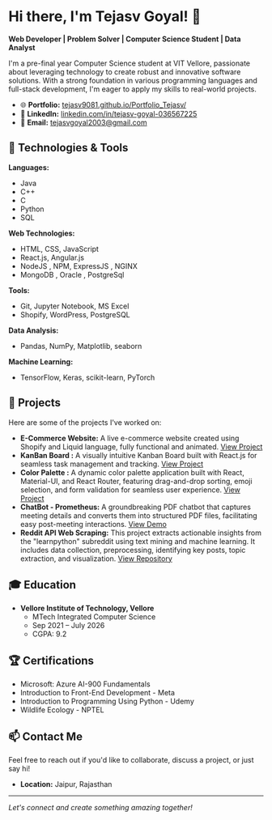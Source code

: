 # Hi there, I'm Tejasv Goyal! 👋

**Web Developer | Problem Solver | Computer Science Student | Data Analyst**

I'm a pre-final year Computer Science student at VIT Vellore, passionate about leveraging technology to create robust and innovative software solutions. With a strong foundation in various programming languages and full-stack development, I'm eager to apply my skills to real-world projects.

- 🌐 **Portfolio:** [tejasv9081.github.io/Portfolio_Tejasv/](https://tejasv9081.github.io/Portfolio_Tejasv/)
- 💼 **LinkedIn:** [linkedin.com/in/tejasv-goyal-036567225](https://www.linkedin.com/in/tejasv-goyal-036567225)
- 📧 **Email:** tejasvgoyal2003@gmail.com

## 🔧 Technologies & Tools

**Languages:**
- Java
- C++
- C
- Python
- SQL

**Web Technologies:**
- HTML, CSS, JavaScript
- React.js, Angular.js
- NodeJS , NPM, ExpressJS , NGINX
- MongoDB , Oracle , PostgreSql

**Tools:**
- Git, Jupyter Notebook, MS Excel 
- Shopify, WordPress, PostgreSQL

**Data Analysis:**
- Pandas, NumPy, Matplotlib, seaborn

**Machine Learning:**
- TensorFlow, Keras, scikit-learn, PyTorch



## 🚀 Projects

Here are some of the projects I've worked on:

- **E-Commerce Website:** A live e-commerce website created using Shopify and Liquid language, fully functional and animated. [View Project](https://swativijaivargie.com)
- **KanBan Board :** A visually intuitive Kanban Board built with React.js for seamless task management and tracking. [View Project](https://kanban-board-react-steel.vercel.app/)
- **Color Palette :** 
A dynamic color palette application built with React, Material-UI, and React Router, featuring drag-and-drop sorting, emoji selection, and form validation for seamless user experience. [View Project](https://5pnrrl.csb.app/palette/flat-ui-colors-dutch)
- **ChatBot - Prometheus:** A groundbreaking PDF chatbot that captures meeting details and converts them into structured PDF files, facilitating easy post-meeting interactions. [View Demo](https://www.figma.com)
- **Reddit API Web Scraping:** This project extracts actionable insights from the "learnpython" subreddit using text mining and machine learning. It includes data collection, preprocessing, identifying key posts, topic extraction, and visualization. [View Repository](https://github.com/tejasv9081/ReddIt_API_Webscrapping)

## 🎓 Education

- **Vellore Institute of Technology, Vellore**
  - MTech Integrated Computer Science
  - Sep 2021 – July 2026
  - CGPA: 9.2


## 🏆 Certifications

- Microsoft: Azure AI-900 Fundamentals
- Introduction to Front-End Development - Meta
- Introduction to Programming Using Python - Udemy
- Wildlife Ecology - NPTEL

## 📫 Contact Me

Feel free to reach out if you'd like to collaborate, discuss a project, or just say hi!

- **Location:** Jaipur, Rajasthan


---

*Let's connect and create something amazing together!*
